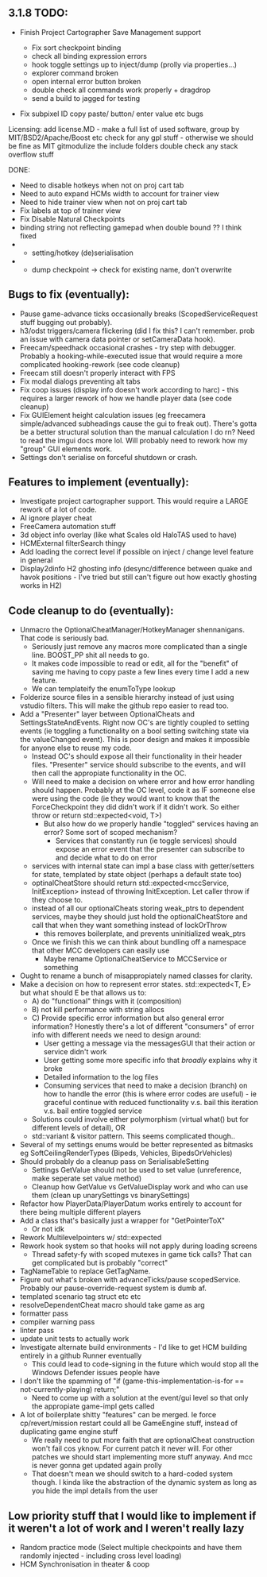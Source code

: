 ## 3.1.8 TODO:
* Finish Project Cartographer Save Management support
   * Fix sort checkpoint binding
   * check all binding expression errors
   * hook toggle settings up to inject/dump (prolly via properties...)
   * explorer command broken
   * open internal error button broken
   * double check all commands work properly + dragdrop
   * send a build to jagged for testing




* Fix subpixel ID copy paste/ button/ enter value etc bugs





Licensing: 
	add license.MD - make a full list of used software, group by MIT/BSD2/Apache/Boost etc
	check for any gpl stuff - otherwise we should be fine as MIT
	gitmodulize the include folders
	double check any stack overflow stuff


DONE:
* Need to disable hotkeys when not on proj cart tab
* Need to auto expand HCMs width to account for trainer view
* Need to hide trainer view when not on proj cart tab
* Fix labels at top of trainer view
* Fix Disable Natural Checkpoints
* binding string not reflecting gamepad when double bound ?? I think fixed
*   * setting/hotkey (de)serialisation
*    * dump checkpoint -> check for existing name, don't overwrite

## Bugs to fix (eventually):
* Pause game-advance ticks occasionally breaks (ScopedServiceRequest stuff bugging out probably).
* h3/odst triggers/camera flickering (did I fix this? I can't remember. prob an issue with camera data pointer or setCameraData hook).
* Freecam/speedhack occasional crashes - try step with debugger. Probably a hooking-while-executed issue that would require a more complicated hooking-rework (see code cleanup)
* Freecam still doesn't properly interact with FPS 
* Fix modal dialogs preventing alt tabs
* Fix coop issues (display info doesn't work according to harc) - this requires a larger rework of how we handle player data (see code cleanup)
* Fix GUIElement height calculation issues (eg freecamera simple/advanced subheadings cause the gui to freak out). There's gotta be a better structural solution than the manual calculation I do rn? Need to read the imgui docs more lol. Will probably need to rework how my "group" GUI elements work.
* Settings don't serialise on forceful shutdown or crash.

## Features to implement (eventually):
* Investigate project cartographer support. This would require a LARGE rework of a lot of code.
* AI ignore player cheat
* FreeCamera automation stuff 
* 3d object info overlay (like what Scales old HaloTAS used to have)
* HCMExternal filterSearch thingy
* Add loading the correct level if possible on inject / change level feature in general
* Display2dinfo H2 ghosting info (desync/difference between quake and havok positions - I've tried but still can't figure out how exactly ghosting works in H2)



## Code cleanup to do (eventually):
* Unmacro the OptionalCheatManager/HotkeyManager shennanigans. That code is seriously bad. 
	* Seriously just remove any macros more complicated than a single line. BOOST_PP shit all needs to go.
	* It makes code impossible to read or edit, all for the "benefit" of saving me having to copy paste a few lines every time I add a new feature.
	* We can templateify the enumToType lookup
* Folderize source files in a sensible hierarchy instead of just using vstudio filters. This will make the github repo easier to read too. 
* Add a "Presenter" layer between OptionalCheats and SettingsStateAndEvents. Right now OC's are tightly coupled to setting events (ie toggling a functionality on a bool setting switching state via the valueChanged event). This is poor design and makes it impossible for anyone else to reuse my code.
	* Instead OC's should expose all their functionality in their header files. "Presenter" service should subscribe to the events, and will then call the appropiate functionality in the OC.
	* Will need to make a decision on where error and how error handling should happen. Probably at the OC level, code it as IF someone else were using the code (ie they would want to know that the ForceCheckpoint they did didn't work if it didn't work. So either throw or return std::expected<void, T>)
		* But also how do we properly handle "toggled" services having an error? Some sort of scoped mechanism? 
			* Services that constantly run (ie toggle services) should expose an error event that the presenter can subscribe to and decide what to do on error
	* services with internal state can impl a base class with getter/setters for state, templated by state object (perhaps a default state too)
	* optinalCheatStore should return std::expected<mccService, InitException> instead of throwing InitException. Let caller throw if they choose to. 
	* instead of all our optionalCheats storing weak_ptrs to dependent services, maybe they should just hold the optionalCheatStore and call that when they want something instead of lockOrThrow
		* this removes boilerplate, and prevents uninitialized weak_ptrs
	* Once we finish this we can think about bundling off a namespace that other MCC developers can easily use
		* Maybe rename OptionalCheatService to MCCService or something
* Ought to rename a bunch of misappropiately named classes for clarity.
* Make a decision on how to represent error states. std::expected<T, E> but what should E be that allows us to:
	* A) do "functional" things with it (composition)
	* B) not kill performance with string allocs
	* C) Provide specific error information but also general error information? Honestly there's a lot of different "consumers" of error info with different needs we need to design around:
		* User getting a message via the messagesGUI that their action or service didn't work
		* User getting some more specific info that *broadly* explains why it broke
		* Detailed information to the log files
		* Consuming services that need to make a decision (branch) on how to handle the error (this is where error codes are useful) - ie graceful continue with reduced functionality v.s. bail this iteration v.s. bail entire toggled service
	* Solutions could involve either polymorphism (virtual what() but for different levels of detail), OR
	* std::variant & visitor pattern. This seems complicated though..
* Several of my settings enums would be better represented as bitmasks eg SoftCeilingRenderTypes (Bipeds, Vehicles, BipedsOrVehicles)
* Should probably do a cleanup pass on SerialisableSetting
	* Settings GetValue should not be used to set value (unreference, make seperate set value method)
	* Cleanup how GetValue vs GetValueDisplay work and who can use them (clean up unarySettings vs binarySettings)
* Refactor how PlayerData/PlayerDatum works entirely to account for there being multiple different players
* Add a class that's basically just a wrapper for "GetPointerToX"
	* Or not idk
* Rework Multilevelpointers w/ std::expected
* Rework hook system so that hooks will not apply during loading screens
	* Thread safety-fy with scoped mutexes in game tick calls? That can get complicated but is probably "correct"
* TagNameTable to replace GetTagName.
* Figure out what's broken with advanceTicks/pause scopedService. Probably our pause-override-request system is dumb af.
* templated scenario tag struct etc etc
* resolveDependentCheat macro should take game as arg
* formatter pass
* compiler warning pass
* linter pass
* update unit tests to actually work
* Investigate alternate build environments - I'd like to get HCM building entirely in a github Runner eventually
	* This could lead to code-signing in the future which would stop all the Windows Defender issues people have
* I don't like the spamming of "if (game-this-implementation-is-for == not-currently-playing) return;"
	* Need to come up with a solution at the event/gui level so that only the appropiate game-impl gets called 
* A lot of boilerplate shitty "features" can be merged. Ie force cp/revert/mission restart could all be GameEngine stuff, instead of duplicating game engine stuff
	* We really need to put more faith that are optionalCheat construction won't fail cos yknow. For current patch it never will. For other patches we should start implementing more stuff anyway. And mcc is never gonna get updated again prolly
	* That doesn't mean we should switch to a hard-coded system though. I kinda like the abstraction of the dynamic system as long as you hide the impl details from the user


## Low priority stuff that I would like to implement if it weren't a lot of work and I weren't really lazy
* Random practice mode (Select multiple checkpoints and have them randomly injected - including cross level loading)
* HCM Synchronisation in theater & coop
